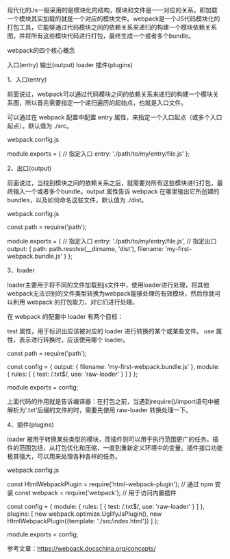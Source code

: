 现代化的Js一般采用的是模块化的结构，模块和文件是一一对应的关系，即加载一个模块其实加载的就是一个对应的模块文件。webpack是一个JS代码模块化的打包工具，它能够通过代码模块之间的依赖关系来递归的构建一个模块依赖关系图，并将所有这些模块代码进行打包，最终生成一个或者多个bundle。

webpack的四个核心概念

入口(entry)
输出(output)
loader
插件(plugins)

1、入口(entry)

前面说过，webpack可以通过代码模块之间的依赖关系来递归的构建一个模块关系图，所以首先需要指定一个递归遍历的起始点，也就是入口文件。

可以通过在 webpack 配置中配置 entry 属性，来指定一个入口起点（或多个入口起点）。默认值为 ./src。

webpack.config.js

module.exports = {
  // 指定入口
  entry: './path/to/my/entry/file.js'
};


2、出口(output)

前面说过，当找到模块之间的依赖关系之后，就需要对所有这些模块进行打包，最终输入一个或者多个bundle。output 属性告诉 webpack 在哪里输出它所创建的 bundles，以及如何命名这些文件，默认值为 ./dist。

webpack.config.js

const path = require('path');

module.exports = {
  // 指定入口
  entry: './path/to/my/entry/file.js',
  // 指定出口
  output: {
    path: path.resolve(__dirname, 'dist'),
    filename: 'my-first-webpack.bundle.js'
  }
};

3、loader

loader主要用于将不同的文件加载到js文件中，使用loader进行处理，将其他webpack无法识别的文件类型转换为webpack能够处理的有效模块，然后你就可以利用 webpack 的打包能力，对它们进行处理。


在 webpack 的配置中 loader 有两个目标：

test 属性，用于标识出应该被对应的 loader 进行转换的某个或某些文件。
use 属性，表示进行转换时，应该使用哪个 loader。


const path = require('path');

const config = {
  output: {
    filename: 'my-first-webpack.bundle.js'
  },
  module: {
    rules: [
      { test: /\.txt$/, use: 'raw-loader' }
    ]
  }
};

module.exports = config;

上面代码的作用就是告诉编译器：在打包之前，当遇到require()/import语句中被解析为'.txt'后缀的文件的时，需要先使用 raw-loader 转换处理一下。

4、插件(plugins)

loader 被用于转换某些类型的模块，而插件则可以用于执行范围更广的任务。插件的范围包括，从打包优化和压缩，一直到重新定义环境中的变量。插件接口功能极其强大，可以用来处理各种各样的任务。

webpack.config.js

const HtmlWebpackPlugin = require('html-webpack-plugin'); // 通过 npm 安装
const webpack = require('webpack'); // 用于访问内置插件

const config = {
  module: {
    rules: [
      { test: /\.txt$/, use: 'raw-loader' }
    ]
  },
  plugins: [
    new webpack.optimize.UglifyJsPlugin(),
    new HtmlWebpackPlugin({template: './src/index.html'})
  ]
};

module.exports = config;



参考文章：https://webpack.docschina.org/concepts/
